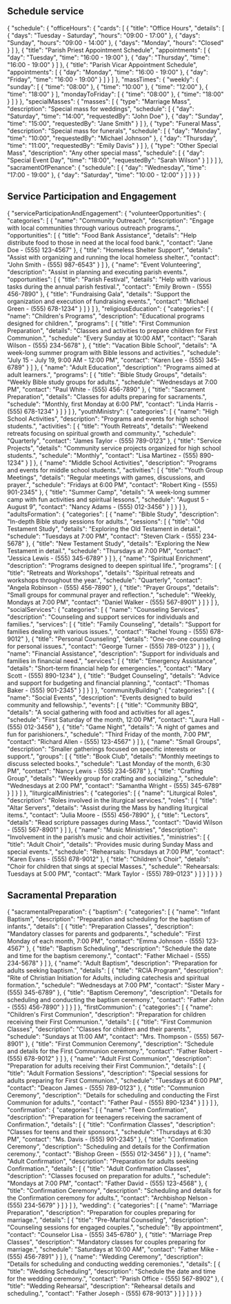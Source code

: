 Schedule service
----------------

{
  "schedule": {
    "officeHours": {
      "cards": [
        {
          "title": "Office Hours",
          "details": [
            {
              "days": "Tuesday - Saturday",
              "hours": "09:00 - 17:00"
            },
            {
              "days": "Sunday",
              "hours": "09:00 - 14:00"
            },
            {
              "days": "Monday",
              "hours": "Closed"
            }
          ]
        },
        {
          "title": "Parish Priest Appointment Schedule",
          "appointments": [
            {
              "day": "Tuesday",
              "time": "16:00 - 19:00"
            },
            {
              "day": "Thursday",
              "time": "16:00 - 19:00"
            }
          ]
        },
        {
          "title": "Parish Vicar Appointment Schedule",
          "appointments": [
            {
              "day": "Monday",
              "time": "16:00 - 19:00"
            },
            {
              "day": "Friday",
              "time": "16:00 - 19:00"
            }
          ]
        }
      ]
    },
    "massTimes": {
      "weekly": {
        "sunday": [
          {
            "time": "08:00"
          },
          {
            "time": "10:00"
          },
          {
            "time": "12:00"
          },
          {
            "time": "18:00"
          }
        ],
        "mondayToFriday": [
          {
            "time": "08:00"
          },
          {
            "time": "18:00"
          }
        ]
      }
    },
    "specialMasses": {
      "masses": [
        {
          "type": "Marriage Mass",
          "description": "Special mass for weddings",
          "schedule": [
            {
              "day": "Saturday",
              "time": "14:00",
              "requestedBy": "John Doe"
            },
            {
              "day": "Sunday",
              "time": "15:00",
              "requestedBy": "Jane Smith"
            }
          ]
        },
        {
          "type": "Funeral Mass",
          "description": "Special mass for funerals",
          "schedule": [
            {
              "day": "Monday",
              "time": "10:00",
              "requestedBy": "Michael Johnson"
            },
            {
              "day": "Thursday",
              "time": "11:00",
              "requestedBy": "Emily Davis"
            }
          ]
        },
        {
          "type": "Other Special Mass",
          "description": "Any other special mass",
          "schedule": [
            {
              "day": "Special Event Day",
              "time": "18:00",
              "requestedBy": "Sarah Wilson"
            }
          ]
        }
      ]
    },
    "sacramentOfPenance": {
      "schedule": [
        {
          "day": "Wednesday",
          "time": "17:00 - 19:00"
        },
        {
          "day": "Saturday",
          "time": "10:00 - 12:00"
        }
      ]
    }
  }
}

Service Participation and Engagement
-------------------------------------

{
  "serviceParticipationAndEngagement": {
    "volunteerOpportunities": {
      "categories": [
        {
          "name": "Community Outreach",
          "description": "Engage with local communities through various outreach programs.",
          "opportunities": [
            {
              "title": "Food Bank Assistance",
              "details": "Help distribute food to those in need at the local food bank.",
              "contact": "Jane Doe - (555) 123-4567"
            },
            {
              "title": "Homeless Shelter Support",
              "details": "Assist with organizing and running the local homeless shelter.",
              "contact": "John Smith - (555) 987-6543"
            }
          ]
        },
        {
          "name": "Event Volunteering",
          "description": "Assist in planning and executing parish events.",
          "opportunities": [
            {
              "title": "Parish Festival",
              "details": "Help with various tasks during the annual parish festival.",
              "contact": "Emily Brown - (555) 456-7890"
            },
            {
              "title": "Fundraising Gala",
              "details": "Support the organization and execution of fundraising events.",
              "contact": "Michael Green - (555) 678-1234"
            }
          ]
        }
      ]
    },
    "religiousEducation": {
      "categories": [
        {
          "name": "Children's Programs",
          "description": "Educational programs designed for children.",
          "programs": [
            {
              "title": "First Communion Preparation",
              "details": "Classes and activities to prepare children for First Communion.",
              "schedule": "Every Sunday at 10:00 AM",
              "contact": "Sarah Wilson - (555) 234-5678"
            },
            {
              "title": "Vacation Bible School",
              "details": "A week-long summer program with Bible lessons and activities.",
              "schedule": "July 15 - July 19, 9:00 AM - 12:00 PM",
              "contact": "Karen Lee - (555) 345-6789"
            }
          ]
        },
        {
          "name": "Adult Education",
          "description": "Programs aimed at adult learners.",
          "programs": [
            {
              "title": "Bible Study Groups",
              "details": "Weekly Bible study groups for adults.",
              "schedule": "Wednesdays at 7:00 PM",
              "contact": "Paul White - (555) 456-7890"
            },
            {
              "title": "Sacrament Preparation",
              "details": "Classes for adults preparing for sacraments.",
              "schedule": "Monthly, first Monday at 6:00 PM",
              "contact": "Linda Harris - (555) 678-1234"
            }
          ]
        }
      ]
    },
    "youthMinistry": {
      "categories": [
        {
          "name": "High School Activities",
          "description": "Programs and events for high school students.",
          "activities": [
            {
              "title": "Youth Retreats",
              "details": "Weekend retreats focusing on spiritual growth and community.",
              "schedule": "Quarterly",
              "contact": "James Taylor - (555) 789-0123"
            },
            {
              "title": "Service Projects",
              "details": "Community service projects organized for high school students.",
              "schedule": "Monthly",
              "contact": "Lisa Martinez - (555) 890-1234"
            }
          ]
        },
        {
          "name": "Middle School Activities",
          "description": "Programs and events for middle school students.",
          "activities": [
            {
              "title": "Youth Group Meetings",
              "details": "Regular meetings with games, discussions, and prayer.",
              "schedule": "Fridays at 6:00 PM",
              "contact": "Robert King - (555) 901-2345"
            },
            {
              "title": "Summer Camp",
              "details": "A week-long summer camp with fun activities and spiritual lessons.",
              "schedule": "August 5 - August 9",
              "contact": "Nancy Adams - (555) 012-3456"
            }
          ]
        }
      ]
    },
    "adultsFormation": {
      "categories": [
        {
          "name": "Bible Study",
          "description": "In-depth Bible study sessions for adults.",
          "sessions": [
            {
              "title": "Old Testament Study",
              "details": "Exploring the Old Testament in detail.",
              "schedule": "Tuesdays at 7:00 PM",
              "contact": "Steven Clark - (555) 234-5678"
            },
            {
              "title": "New Testament Study",
              "details": "Exploring the New Testament in detail.",
              "schedule": "Thursdays at 7:00 PM",
              "contact": "Jessica Lewis - (555) 345-6789"
            }
          ]
        },
        {
          "name": "Spiritual Enrichment",
          "description": "Programs designed to deepen spiritual life.",
          "programs": [
            {
              "title": "Retreats and Workshops",
              "details": "Spiritual retreats and workshops throughout the year.",
              "schedule": "Quarterly",
              "contact": "Angela Robinson - (555) 456-7890"
            },
            {
              "title": "Prayer Groups",
              "details": "Small groups for communal prayer and reflection.",
              "schedule": "Weekly, Mondays at 7:00 PM",
              "contact": "Daniel Walker - (555) 567-8901"
            }
          ]
        }
      ]
    },
    "socialServices": {
      "categories": [
        {
          "name": "Counseling Services",
          "description": "Counseling and support services for individuals and families.",
          "services": [
            {
              "title": "Family Counseling",
              "details": "Support for families dealing with various issues.",
              "contact": "Rachel Young - (555) 678-9012"
            },
            {
              "title": "Personal Counseling",
              "details": "One-on-one counseling for personal issues.",
              "contact": "George Turner - (555) 789-0123"
            }
          ]
        },
        {
          "name": "Financial Assistance",
          "description": "Support for individuals and families in financial need.",
          "services": [
            {
              "title": "Emergency Assistance",
              "details": "Short-term financial help for emergencies.",
              "contact": "Mary Scott - (555) 890-1234"
            },
            {
              "title": "Budget Counseling",
              "details": "Advice and support for budgeting and financial planning.",
              "contact": "Thomas Baker - (555) 901-2345"
            }
          ]
        }
      ]
    },
    "communityBuilding": {
      "categories": [
        {
          "name": "Social Events",
          "description": "Events designed to build community and fellowship.",
          "events": [
            {
              "title": "Community BBQ",
              "details": "A social gathering with food and activities for all ages.",
              "schedule": "First Saturday of the month, 12:00 PM",
              "contact": "Laura Hall - (555) 012-3456"
            },
            {
              "title": "Game Night",
              "details": "A night of games and fun for parishioners.",
              "schedule": "Third Friday of the month, 7:00 PM",
              "contact": "Richard Allen - (555) 123-4567"
            }
          ]
        },
        {
          "name": "Small Groups",
          "description": "Smaller gatherings focused on specific interests or support.",
          "groups": [
            {
              "title": "Book Club",
              "details": "Monthly meetings to discuss selected books.",
              "schedule": "Last Monday of the month, 6:30 PM",
              "contact": "Nancy Lewis - (555) 234-5678"
            },
            {
              "title": "Crafting Group",
              "details": "Weekly group for crafting and socializing.",
              "schedule": "Wednesdays at 2:00 PM",
              "contact": "Samantha Wright - (555) 345-6789"
            }
          ]
        }
      ]
    },
    "liturgicalMinistries": {
      "categories": [
        {
          "name": "Liturgical Roles",
          "description": "Roles involved in the liturgical services.",
          "roles": [
            {
              "title": "Altar Servers",
              "details": "Assist during the Mass by handling liturgical items.",
              "contact": "Julia Moore - (555) 456-7890"
            },
            {
              "title": "Lectors",
              "details": "Read scripture passages during Mass.",
              "contact": "David Wilson - (555) 567-8901"
            }
          ]
        },
        {
          "name": "Music Ministries",
          "description": "Involvement in the parish’s music and choir activities.",
          "ministries": [
            {
              "title": "Adult Choir",
              "details": "Provides music during Sunday Mass and special events.",
              "schedule": "Rehearsals: Thursdays at 7:00 PM",
              "contact": "Karen Evans - (555) 678-9012"
            },
            {
              "title": "Children's Choir",
              "details": "Choir for children that sings at special Masses.",
              "schedule": "Rehearsals: Tuesdays at 5:00 PM",
              "contact": "Mark Taylor - (555) 789-0123"
            }
          ]
        }
      ]
    }
  }
}

Sacramental Preparation
-----------------------

{
  "sacramentalPreparation": {
    "baptism": {
      "categories": [
        {
          "name": "Infant Baptism",
          "description": "Preparation and scheduling for the baptism of infants.",
          "details": [
            {
              "title": "Preparation Classes",
              "description": "Mandatory classes for parents and godparents.",
              "schedule": "First Monday of each month, 7:00 PM",
              "contact": "Emma Johnson - (555) 123-4567"
            },
            {
              "title": "Baptism Scheduling",
              "description": "Schedule the date and time for the baptism ceremony.",
              "contact": "Father Michael - (555) 234-5678"
            }
          ]
        },
        {
          "name": "Adult Baptism",
          "description": "Preparation for adults seeking baptism.",
          "details": [
            {
              "title": "RCIA Program",
              "description": "Rite of Christian Initiation for Adults, including catechesis and spiritual formation.",
              "schedule": "Wednesdays at 7:00 PM",
              "contact": "Sister Mary - (555) 345-6789"
            },
            {
              "title": "Baptism Ceremony",
              "description": "Details for scheduling and conducting the baptism ceremony.",
              "contact": "Father John - (555) 456-7890"
            }
          ]
        }
      ]
    },
    "firstCommunion": {
      "categories": [
        {
          "name": "Children's First Communion",
          "description": "Preparation for children receiving their First Communion.",
          "details": [
            {
              "title": "First Communion Classes",
              "description": "Classes for children and their parents.",
              "schedule": "Sundays at 11:00 AM",
              "contact": "Mrs. Thompson - (555) 567-8901"
            },
            {
              "title": "First Communion Ceremony",
              "description": "Schedule and details for the First Communion ceremony.",
              "contact": "Father Robert - (555) 678-9012"
            }
          ]
        },
        {
          "name": "Adult First Communion",
          "description": "Preparation for adults receiving their First Communion.",
          "details": [
            {
              "title": "Adult Formation Sessions",
              "description": "Special sessions for adults preparing for First Communion.",
              "schedule": "Tuesdays at 6:00 PM",
              "contact": "Deacon James - (555) 789-0123"
            },
            {
              "title": "Communion Ceremony",
              "description": "Details for scheduling and conducting the First Communion for adults.",
              "contact": "Father Paul - (555) 890-1234"
            }
          ]
        }
      ]
    },
    "confirmation": {
      "categories": [
        {
          "name": "Teen Confirmation",
          "description": "Preparation for teenagers receiving the sacrament of Confirmation.",
          "details": [
            {
              "title": "Confirmation Classes",
              "description": "Classes for teens and their sponsors.",
              "schedule": "Thursdays at 6:30 PM",
              "contact": "Ms. Davis - (555) 901-2345"
            },
            {
              "title": "Confirmation Ceremony",
              "description": "Scheduling and details for the Confirmation ceremony.",
              "contact": "Bishop Green - (555) 012-3456"
            }
          ]
        },
        {
          "name": "Adult Confirmation",
          "description": "Preparation for adults seeking Confirmation.",
          "details": [
            {
              "title": "Adult Confirmation Classes",
              "description": "Classes focused on preparation for adults.",
              "schedule": "Mondays at 7:00 PM",
              "contact": "Father David - (555) 123-4568"
            },
            {
              "title": "Confirmation Ceremony",
              "description": "Scheduling and details for the Confirmation ceremony for adults.",
              "contact": "Archbishop Nelson - (555) 234-5679"
            }
          ]
        }
      ]
    },
    "wedding": {
      "categories": [
        {
          "name": "Marriage Preparation",
          "description": "Preparation for couples preparing for marriage.",
          "details": [
            {
              "title": "Pre-Marital Counseling",
              "description": "Counseling sessions for engaged couples.",
              "schedule": "By appointment",
              "contact": "Counselor Lisa - (555) 345-6780"
            },
            {
              "title": "Marriage Prep Classes",
              "description": "Mandatory classes for couples preparing for marriage.",
              "schedule": "Saturdays at 10:00 AM",
              "contact": "Father Mike - (555) 456-7891"
            }
          ]
        },
        {
          "name": "Wedding Ceremony",
          "description": "Details for scheduling and conducting wedding ceremonies.",
          "details": [
            {
              "title": "Wedding Scheduling",
              "description": "Schedule the date and time for the wedding ceremony.",
              "contact": "Parish Office - (555) 567-8902"
            },
            {
              "title": "Wedding Rehearsal",
              "description": "Rehearsal details and scheduling.",
              "contact": "Father Joseph - (555) 678-9013"
            }
          ]
        }
      ]
    }
  }
}
